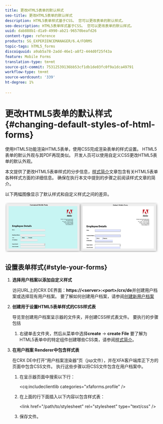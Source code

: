```yaml
---
title: 更改HTML5表单的默认样式
seo-title: 更改HTML5表单的默认样式
description: HTML5表单样式基于CSS。 您可以更改表单的默认样式。
seo-description: HTML5表单样式基于CSS。 您可以更改表单的默认样式。
uuid: dab888b1-d1a9-4990-ab21-96570beafd26
content-type: reference
products: SG_EXPERIENCEMANAGER/6.4/FORMS
topic-tags: hTML5_forms
discoiquuid: a9ab5a78-2add-46e1-a8f2-444d0f25f43a
feature: Mobile Forms
translation-type: tm+mt
source-git-commit: 75312539136bb53cf1db1de03fc0f9a1dca49791
workflow-type: tm+mt
source-wordcount: '339'
ht-degree: 1%

---
```



# 更改HTML5表单的默认样式{#changing-default-styles-of-html-forms}

使用HTML5功能渲染HTML5表单，使用CSS完成渲染表单的样式设置。 HTML5表单的默认外观与其PDF再现类似。 开发人员可以使用自定义CSS更改HTML5表单的默认外观。

本文提供了更改HTML5表单样式的分步信息，[样式简介](/help/forms/using/css-styles.md)文章包含有关HTML5表单各种样式方面的详细信息。 确保在执行本文中提到的步骤之前阅读样式文章的简介。

以下两幅图像显示了默认样式和自定义样式之间的差异。

![pictures-002-small](assets/pictures-002-small.png)

## 设置表单样式{#style-your-forms}

1. **选择用户档案以添加自定义样式**

   访问URL上的CRX DE界面：**https://&lt;server>:&lt;port>/crx/de**&#x200B;并创建用户档案或选择现有用户档案。 要了解如何创建用户档案，请参阅[创建新用户档案](/help/forms/using/custom-profile.md)

1. **创建用于设置HTML5表单样式的CSS样式表**

   导览至创建用户档案呈示器的文件夹，并创建CSS样式表文件。 要执行的步骤包括

   1. 右键单击文件夹，然后从菜单中选择&#x200B;**create** -> **create File**
   要了解为HTML5表单中的特定组件创建哪些CSS类，请参阅[样式简介](/help/forms/using/css-styles.md)。

1. **在用户档案 Renderer中包含样式表**

   在CRX DE中打开“用户档案渲染器”页（jsp文件），并在XFA客户端库正下方的页面中包含CSS文件。 执行这些步骤以将CSS文件包含在用户档案中。

   1. 在呈示器页面中搜索以下行：

      &lt;cq:includeclientlib categories=&quot;xfaforms.profile&quot; />

   1. 在上面的行下面插入以下内容以包含样式表：

      &lt;link href=&quot;/path/to/stylesheet&quot; rel=&quot;stylesheet&quot; type=&quot;text/css&quot; />

   1. 保存文件。

